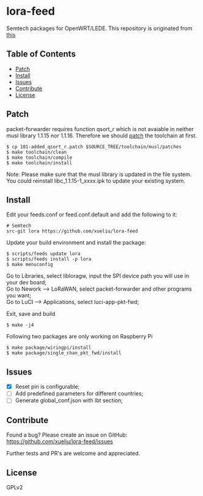 # lora-feed
Semtech packages for OpenWRT/LEDE.
This repository is originated from [this](https://github.com/JiapengLi/OpenWrt-lora)

## Table of Contents

- [Patch](#patch)
- [Install](#install)
- [Issues](#issues)
- [Contribute](#contribute)
- [License](#license)

## Patch
packet-forwarder requires function qsort_r which is not avaiable in neither musl library 1.1.15 nor 1.1.16.
Therefore we should [patch](https://github.com/xueliu/lora-feed/blob/master/101-added_qsort_r.patch) the toolchain at first.

    $ cp 101-added_qsort_r.patch $SOURCE_TREE/toolchain/musl/patches
    $ make toolchain/clean
    $ make toolchain/compile
    $ make toolchain/install
Note: Please make sure that the musl library is updated in the file system. You could reinstall libc_1.1.15-1_xxxx.ipk to update your existing system.

## Install

Edit your feeds.conf or feed.conf.default and add the following to it:

    # Semtech
    src-git lora https://github.com/xueliu/lora-feed

Update your build environment and install the package:

    $ scripts/feeds update lora
    $ scripts/feeds install -p lora
    $ make menuconfig

Go to Libraries, select libloragw, input the SPI device path you will use in your dev board;  
Go to Nework --> LoRaWAN, select packet-forwarder and other programs you want;  
Go to LuCI --> Applications, select luci-app-pkt-fwd;  

Exit, save and build

    $ make -j4

Following two packages are only working on Raspberry Pi
 
    $ make package/wiringpi/install
    $ make package/single_chan_pkt_fwd/install

## Issues
- [x] Reset pin is configurable;
- [ ] Add predefined parameters for different countries;
- [ ] Generate global_conf.json with lbt section;

## Contribute

Found a bug? Please create an issue on GitHub:
    https://github.com/xueliu/lora-feed/issues

Further tests and PR's are welcome and appreciated.

## License

GPLv2
